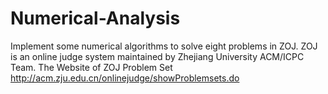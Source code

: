 # Numerical-Analysis
Implement some numerical algorithms to solve eight problems in ZOJ.
ZOJ is an online judge system maintained by Zhejiang University ACM/ICPC Team.
The Website of ZOJ Problem Set
http://acm.zju.edu.cn/onlinejudge/showProblemsets.do
